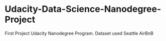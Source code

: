 # Udacity-Data-Science-Nanodegree-Project
First Project Udacity Nanodegree Program. Dataset used Seattle AirBnB
